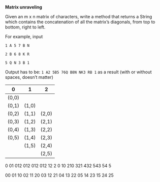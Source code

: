 **Matrix unraveling**

Given an m x n matrix of characters, write a method that returns a String which
contains the concatenation of all the matrix’s diagonals, from top to bottom,
right to left.

For example, input


`1 A 5 7 B N`

`2 B 6 8 K R`

`5 Q N 3 B 1`


Output has to be: `1 A2 5B5 76Q B8N NK3 RB 1` as a result (with or
without spaces, doesn’t matter)
 
|   0   |   1   |   2   |
|-------|-------|-------|
| (0,0) |       |       |
| (0,1) | (1,0) |       |
| (0,2) | (1,1) | (2,0) |
| (0,3) | (1,2) | (2,1) |
| (0,4) | (1,3) | (2,2) |
| (0,5) | (1,4) | (2,3) |
|       | (1,5) | (2,4) |
|       |       | (2,5) |


0 01 012 012 012 012 12 2
0 10 210 321 432 543 54 5

00
01 10
02 11 20
03 12 21
04 13 22
05 14 23
15 24
25